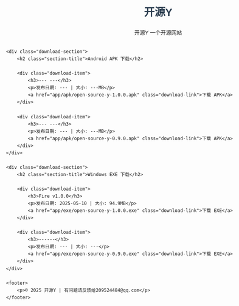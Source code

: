 <!DOCTYPE html>
<html lang="zh-CN">
<head>
    <meta charset="UTF-8">
    <meta name="viewport" content="width=device-width, initial-scale=1.0">
    <title>--开源Y--</title>
    <style>
        body {
            font-family: Arial, sans-serif;
            max-width: 800px;
            margin: 0 auto;
            padding: 20px;
            line-height: 1.6;
        }
        header {
            text-align: center;
            margin-bottom: 30px;
        }
        h1 {
            color: #2c3e50;
        }
        .download-section {
            margin-bottom: 40px;
            padding: 20px;
            border-radius: 5px;
            background-color: #f9f9f9;
        }
        .section-title {
            border-bottom: 2px solid #3498db;
            padding-bottom: 10px;
            color: #2c3e50;
        }
        .download-item {
            margin: 15px 0;
            padding: 10px;
            background-color: white;
            border-radius: 3px;
            box-shadow: 0 2px 4px rgba(0,0,0,0.1);
        }
        .download-link {
            display: inline-block;
            padding: 8px 15px;
            background-color: #3498db;
            color: white;
            text-decoration: none;
            border-radius: 3px;
            transition: background-color 0.3s;
        }
        .download-link:hover {
            background-color: #2980b9;
        }
        footer {
            text-align: center;
            margin-top: 40px;
            color: #7f8c8d;
            font-size: 0.9em;
        }
    </style>
</head>
<body>
    <header>
        <h1>开源Y</h1>
        <p>开源Y 一个开源网站</p>
    </header>

    <div class="download-section">
        <h2 class="section-title">Android APK 下载</h2>
        
        <div class="download-item">
            <h3>--- ---</h3>
            <p>发布日期: --- | 大小: ---MB</p>
            <a href="app/apk/open-source-y-1.0.0.apk" class="download-link">下载 APK</a>
        </div>
        
        <div class="download-item">
            <h3>--- ---</h3>
            <p>发布日期: --- | 大小: ---MB</p>
            <a href="app/apk/open-source-y-0.9.0.apk" class="download-link">下载 APK</a>
        </div>
    </div>

    <div class="download-section">
        <h2 class="section-title">Windows EXE 下载</h2>
        
        <div class="download-item">
            <h3>Fire v1.0.0</h3>
            <p>发布日期: 2025-05-10 | 大小: 94.9MB</p>
            <a href="app/exe/open-source-y-1.0.0.exe" class="download-link">下载 EXE</a>
        </div>
        
        <div class="download-item">
            <h3>------</h3>
            <p>发布日期: --- | 大小: ---</p>
            <a href="app/exe/open-source-y-0.9.0.exe" class="download-link">下载 EXE</a>
        </div>
    </div>

    <footer>
        <p>© 2025 开源Y | 有问题请反馈给209524484@qq.com</p>
    </footer>
</body>
</html>

